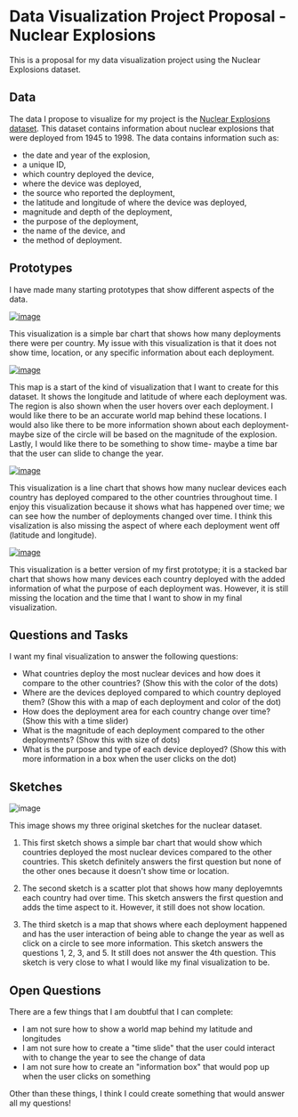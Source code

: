 # Data Visualization Project Proposal - Nuclear Explosions

This is a proposal for my data visualization project using the Nuclear Explosions dataset.

## Data

The data I propose to visualize for my project is the [Nuclear Explosions dataset](https://github.com/rfordatascience/tidytuesday/tree/master/data/2019/2019-08-20). This dataset contains information about nuclear explosions that were deployed from 1945 to 1998. The data contains information such as:
 * the date and year of the explosion, 
 * a unique ID, 
 * which country deployed the device, 
 * where the device was deployed, 
 * the source who reported the deployment, 
 * the latitude and longitude of where the device was deployed, 
 * magnitude and depth of the deployment, 
 * the purpose of the deployment, 
 * the name of the device, and
 * the method of deployment.

## Prototypes

I have made many starting prototypes that show different aspects of the data. 

[![image](https://user-images.githubusercontent.com/23533132/65432224-d22fa600-dde8-11e9-9b88-8ccab1eb3b3d.png)](https://beta.vizhub.com/rachelhahn/ecc92c07391341999d4017de7f9eb3b5)

This visualization is a simple bar chart that shows how many deployments there were per country. My issue with this visualization is that it does not show time, location, or any specific information about each deployment. 

[![image](https://user-images.githubusercontent.com/23533132/65432562-6e59ad00-dde9-11e9-9b53-aa212f3ca3fa.png)](https://beta.vizhub.com/rachelhahn/64c679fe2e3e4b248e97da26d7b6e011)

This map is a start of the kind of visualization that I want to create for this dataset. It shows the longitude and latitude of where each deployment was. The region is also shown when the user hovers over each deployment. I would like there to be an accurate world map behind these locations. I would also like there to be more information shown about each deployment- maybe size of the circle will be based on the magnitude of the explosion. Lastly, I would like there to be something to show time- maybe a time bar that the user can slide to change the year. 

[![image](https://user-images.githubusercontent.com/23533132/65433064-5171a980-ddea-11e9-9b17-4c68015e19d7.png)](https://beta.vizhub.com/rachelhahn/6564525e2c61457d96b282b152241ffe)

This visualization is a line chart that shows how many nuclear devices each country has deployed compared to the other countries throughout time. I enjoy this visualization because it shows what has happened over time; we can see how the number of deployments changed over time. I think this visalization is also missing the aspect of where each deployment went off (latitude and longitude). 

[![image](https://user-images.githubusercontent.com/23533132/65433552-410dfe80-ddeb-11e9-8870-f43ec268bdbe.png)](https://beta.vizhub.com/rachelhahn/951ee3e6df1446929164d6833eefc92d)

This visualization is a better version of my first prototype; it is a stacked bar chart that shows how many devices each country deployed with the added information of what the purpose of each deployment was. However, it is still missing the location and the time that I want to show in my final visualization. 

## Questions and Tasks

I want my final visualization to answer the following questions:

 * What countries deploy the most nuclear devices and how does it compare to the other countries? (Show this with the color of the dots)
 * Where are the devices deployed compared to which country deployed them? (Show this with a map of each deployment and color of the dot)
 * How does the deployment area for each country change over time? (Show this with a time slider)
 * What is the magnitude of each deployment compared to the other deployments? (Show this with size of dots)
 * What is the purpose and type of each device deployed? (Show this with more information in a box when the user clicks on the dot)

## Sketches

![image](https://user-images.githubusercontent.com/23533132/65434458-d78eef80-ddec-11e9-8061-52e28af5426b.png)

This image shows my three original sketches for the nuclear dataset. 

1. This first sketch shows a simple bar chart that would show which countries deployed the most nuclear devices compared to the other countries. This sketch definitely answers the first question but none of the other ones because it doesn't show time or location. 

2. The second sketch is a scatter plot that shows how many deployemnts each country had over time. This sketch answers the first question and adds the time aspect to it. However, it still does not show location. 

3. The third sketch is a map that shows where each deployment happened and has the user interaction of being able to change the year as well as click on a circle to see more information. This sketch answers the questions 1, 2, 3, and 5. It still does not answer the 4th question. This sketch is very close to what I would like my final visualization to be. 

## Open Questions

There are a few things that I am doubtful that I can complete:

 * I am not sure how to show a world map behind my latitude and longitudes
 * I am not sure how to create a "time slide" that the user could interact with to change the year to see the change of data
 * I am not sure how to create an "information box" that would pop up when the user clicks on something
 
 Other than these things, I think I could create something that would answer all my questions!
